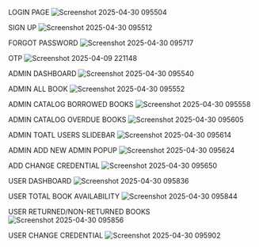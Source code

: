 LOGIN PAGE
![Screenshot 2025-04-30 095504](https://github.com/user-attachments/assets/5089c647-2191-4ac0-bdc9-a586f6b703e1)

SIGN UP
![Screenshot 2025-04-30 095512](https://github.com/user-attachments/assets/271e87b6-beed-40c8-bed6-101287d33817)

FORGOT PASSWORD
![Screenshot 2025-04-30 095717](https://github.com/user-attachments/assets/9f47408e-87a0-4503-a8a7-af7ddf46b0f1)

OTP
![Screenshot 2025-04-09 221148](https://github.com/user-attachments/assets/4c670e87-66f1-4277-a5dd-bba068e4f348)

ADMIN DASHBOARD
![Screenshot 2025-04-30 095540](https://github.com/user-attachments/assets/81b6e7f9-9d7f-49b2-bbaf-37f274a0f53d)

ADMIN ALL BOOK
![Screenshot 2025-04-30 095552](https://github.com/user-attachments/assets/359d3792-de1e-464e-ad41-d72e549c0960)


ADMIN CATALOG BORROWED BOOKS
![Screenshot 2025-04-30 095558](https://github.com/user-attachments/assets/ea7661ea-993b-4d23-99a1-bb455fe7ea46)

ADMIN CATALOG OVERDUE BOOKS
![Screenshot 2025-04-30 095605](https://github.com/user-attachments/assets/abd33aab-78eb-4619-a968-71e97c74d637)

ADMIN TOATL USERS SLIDEBAR
![Screenshot 2025-04-30 095614](https://github.com/user-attachments/assets/8864daf9-5870-4c27-a81c-e6641506f93e)

ADMIN ADD NEW ADMIN POPUP
![Screenshot 2025-04-30 095624](https://github.com/user-attachments/assets/e9646863-0644-4321-bd58-23678abad5c5)

ADD CHANGE CREDENTIAL
![Screenshot 2025-04-30 095650](https://github.com/user-attachments/assets/756894eb-0e6c-4c82-9472-c20e3b72018f)

USER DASHBOARD
![Screenshot 2025-04-30 095836](https://github.com/user-attachments/assets/c0b98479-71c1-4008-8db0-caae785598b1)

USER TOTAL BOOK AVAILABILITY
![Screenshot 2025-04-30 095844](https://github.com/user-attachments/assets/f0ee4f47-d6f3-46b2-afbc-74ee470be246)

USER RETURNED/NON-RETURNED BOOKS
![Screenshot 2025-04-30 095856](https://github.com/user-attachments/assets/7c05c323-4b79-4117-bd19-a9e83e044787)

USER CHANGE CREDENTIAL
![Screenshot 2025-04-30 095902](https://github.com/user-attachments/assets/5514a93b-2cf5-4b00-8d49-b677ee0a0991)






